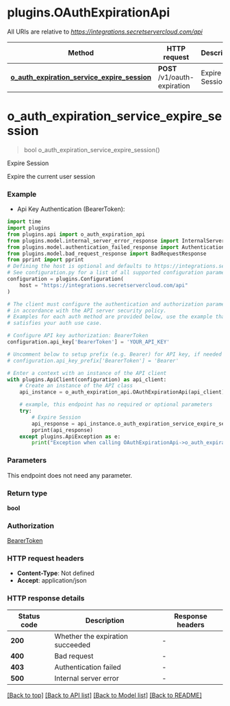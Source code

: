 # plugins.OAuthExpirationApi

All URIs are relative to *https://integrations.secretservercloud.com/api*

Method | HTTP request | Description
------------- | ------------- | -------------
[**o_auth_expiration_service_expire_session**](OAuthExpirationApi.md#o_auth_expiration_service_expire_session) | **POST** /v1/oauth-expiration | Expire Session


# **o_auth_expiration_service_expire_session**
> bool o_auth_expiration_service_expire_session()

Expire Session

Expire the current user session

### Example

* Api Key Authentication (BearerToken):

```python
import time
import plugins
from plugins.api import o_auth_expiration_api
from plugins.model.internal_server_error_response import InternalServerErrorResponse
from plugins.model.authentication_failed_response import AuthenticationFailedResponse
from plugins.model.bad_request_response import BadRequestResponse
from pprint import pprint
# Defining the host is optional and defaults to https://integrations.secretservercloud.com/api
# See configuration.py for a list of all supported configuration parameters.
configuration = plugins.Configuration(
    host = "https://integrations.secretservercloud.com/api"
)

# The client must configure the authentication and authorization parameters
# in accordance with the API server security policy.
# Examples for each auth method are provided below, use the example that
# satisfies your auth use case.

# Configure API key authorization: BearerToken
configuration.api_key['BearerToken'] = 'YOUR_API_KEY'

# Uncomment below to setup prefix (e.g. Bearer) for API key, if needed
# configuration.api_key_prefix['BearerToken'] = 'Bearer'

# Enter a context with an instance of the API client
with plugins.ApiClient(configuration) as api_client:
    # Create an instance of the API class
    api_instance = o_auth_expiration_api.OAuthExpirationApi(api_client)

    # example, this endpoint has no required or optional parameters
    try:
        # Expire Session
        api_response = api_instance.o_auth_expiration_service_expire_session()
        pprint(api_response)
    except plugins.ApiException as e:
        print("Exception when calling OAuthExpirationApi->o_auth_expiration_service_expire_session: %s\n" % e)
```


### Parameters
This endpoint does not need any parameter.

### Return type

**bool**

### Authorization

[BearerToken](../README.md#BearerToken)

### HTTP request headers

 - **Content-Type**: Not defined
 - **Accept**: application/json


### HTTP response details

| Status code | Description | Response headers |
|-------------|-------------|------------------|
**200** | Whether the expiration succeeded |  -  |
**400** | Bad request |  -  |
**403** | Authentication failed |  -  |
**500** | Internal server error |  -  |

[[Back to top]](#) [[Back to API list]](../README.md#documentation-for-api-endpoints) [[Back to Model list]](../README.md#documentation-for-models) [[Back to README]](../README.md)

